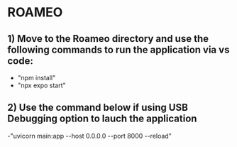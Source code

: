 # ROAMEO

## 1)  Move to the Roameo directory and use the following commands to run the application via vs code:
- "npm install"
- "npx expo start"

## 2) Use the command below if using USB Debugging option to lauch the application
-"uvicorn main:app --host 0.0.0.0 --port 8000 --reload"